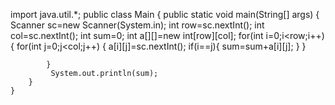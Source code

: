import java.util.*;
public class Main
{
	public static void main(String[] args) {
	    Scanner sc=new Scanner(System.in);
	    int row=sc.nextInt();
	    int col=sc.nextInt();
	    int sum=0;
	    int a[][]=new int[row][col];
	    for(int i=0;i<row;i++)
	    {
	        for(int j=0;j<col;j++)
	        {
	        a[i][j]=sc.nextInt();
	        if(i==j){
	            sum=sum+a[i][j];
	        }
	        }
	            
	        }
	         System.out.println(sum);
	    }
	}
